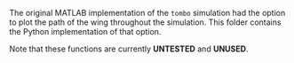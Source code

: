 The original MATLAB implementation of the `tombo` simulation had the
option to plot the path of the wing throughout the simulation.
This folder contains the Python implementation of that option.

Note that these functions are currently **UNTESTED** and **UNUSED**. 